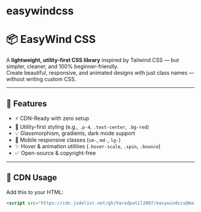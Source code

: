 # easywindcss
# 📦 EasyWind CSS

A **lightweight, utility-first CSS library** inspired by Tailwind CSS — but simpler, cleaner, and 100% beginner-friendly.  
Create beautiful, responsive, and animated designs with just class names — without writing custom CSS.

---

## 🚀 Features
- ⚡ CDN-Ready with zero setup
- 🎨 Utility-first styling (e.g., `.p-4`, `.text-center`, `.bg-red`)
- 💡 Glassmorphism, gradients, dark mode support
- 📱 Mobile responsive classes (`sm-`, `md-`, `lg-`)
- ✨ Hover & animation utilities (`.hover-scale`, `.spin`, `.bounce`)
- ✅ Open-source & copyright-free

---

## 🔗 CDN Usage

Add this to your HTML:

```html
<script src="https://cdn.jsdelivr.net/gh/Varadpatil2007/easywindcss@main/easywind.js"></script>
